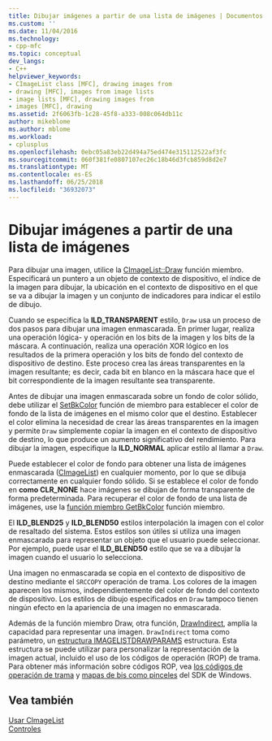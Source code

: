 ```yaml
---
title: Dibujar imágenes a partir de una lista de imágenes | Documentos de Microsoft
ms.custom: ''
ms.date: 11/04/2016
ms.technology:
- cpp-mfc
ms.topic: conceptual
dev_langs:
- C++
helpviewer_keywords:
- CImageList class [MFC], drawing images from
- drawing [MFC], images from image lists
- image lists [MFC], drawing images from
- images [MFC], drawing
ms.assetid: 2f6063fb-1c28-45f8-a333-008c064db11c
author: mikeblome
ms.author: mblome
ms.workload:
- cplusplus
ms.openlocfilehash: 0ebc05a83eb22d494a75ed474e315112522af3fc
ms.sourcegitcommit: 060f381fe0807107ec26c18b46d3fcb859d8d2e7
ms.translationtype: MT
ms.contentlocale: es-ES
ms.lasthandoff: 06/25/2018
ms.locfileid: "36932073"
---
```

# <a name="drawing-images-from-an-image-list"></a>Dibujar imágenes a partir de una lista de imágenes
Para dibujar una imagen, utilice la [CImageList::Draw](../mfc/reference/cimagelist-class.md#draw) función miembro. Especificará un puntero a un objeto de contexto de dispositivo, el índice de la imagen para dibujar, la ubicación en el contexto de dispositivo en el que se va a dibujar la imagen y un conjunto de indicadores para indicar el estilo de dibujo.  
  
 Cuando se especifica la **ILD_TRANSPARENT** estilo, `Draw` usa un proceso de dos pasos para dibujar una imagen enmascarada. En primer lugar, realiza una operación lógica- y operación en los bits de la imagen y los bits de la máscara. A continuación, realiza una operación XOR lógico en los resultados de la primera operación y los bits de fondo del contexto de dispositivo de destino. Este proceso crea las áreas transparentes en la imagen resultante; es decir, cada bit en blanco en la máscara hace que el bit correspondiente de la imagen resultante sea transparente.  
  
 Antes de dibujar una imagen enmascarada sobre un fondo de color sólido, debe utilizar el [SetBkColor](../mfc/reference/cimagelist-class.md#setbkcolor) función de miembro para establecer el color de fondo de la lista de imágenes en el mismo color que el destino. Establecer el color elimina la necesidad de crear las áreas transparentes en la imagen y permite `Draw` simplemente copiar la imagen en el contexto de dispositivo de destino, lo que produce un aumento significativo del rendimiento. Para dibujar la imagen, especifique la **ILD_NORMAL** aplicar estilo al llamar a `Draw`.  
  
 Puede establecer el color de fondo para obtener una lista de imágenes enmascarada ([CImageList](../mfc/reference/cimagelist-class.md)) en cualquier momento, por lo que se dibuja correctamente en cualquier fondo sólido. Si se establece el color de fondo en **como CLR_NONE** hace imágenes se dibujan de forma transparente de forma predeterminada. Para recuperar el color de fondo de una lista de imágenes, use la [función miembro GetBkColor](../mfc/reference/cimagelist-class.md#getbkcolor) función miembro.  
  
 El **ILD_BLEND25** y **ILD_BLEND50** estilos interpolación la imagen con el color de resaltado del sistema. Estos estilos son útiles si utiliza una imagen enmascarada para representar un objeto que el usuario puede seleccionar. Por ejemplo, puede usar el **ILD_BLEND50** estilo que se va a dibujar la imagen cuando el usuario lo selecciona.  
  
 Una imagen no enmascarada se copia en el contexto de dispositivo de destino mediante el `SRCCOPY` operación de trama. Los colores de la imagen aparecen los mismos, independientemente del color de fondo del contexto de dispositivo. Los estilos de dibujo especificados en `Draw` tampoco tienen ningún efecto en la apariencia de una imagen no enmascarada.  
  
 Además de la función miembro Draw, otra función, [DrawIndirect](../mfc/reference/cimagelist-class.md#drawindirect), amplía la capacidad para representar una imagen. `DrawIndirect` toma como parámetro, un [estructura IMAGELISTDRAWPARAMS](http://msdn.microsoft.com/library/windows/desktop/bb761395) estructura. Esta estructura se puede utilizar para personalizar la representación de la imagen actual, incluido el uso de los códigos de operación (ROP) de trama. Para obtener más información sobre códigos ROP, vea [los códigos de operación de trama](http://msdn.microsoft.com/library/windows/desktop/dd162892) y [mapas de bis como pinceles](http://msdn.microsoft.com/library/windows/desktop/dd183378) del SDK de Windows.  
  
## <a name="see-also"></a>Vea también  
 [Usar CImageList](../mfc/using-cimagelist.md)   
 [Controles](../mfc/controls-mfc.md)

